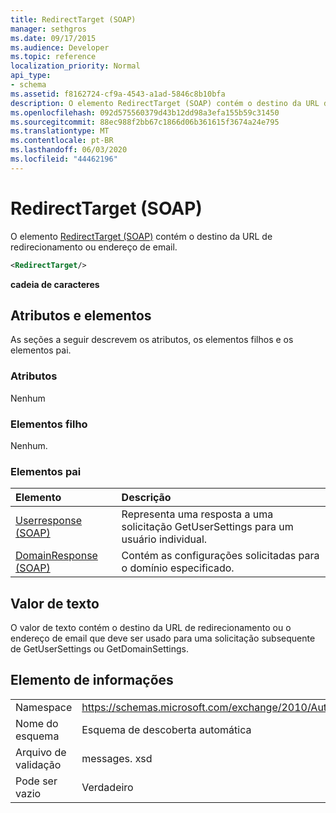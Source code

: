 ```yaml
---
title: RedirectTarget (SOAP)
manager: sethgros
ms.date: 09/17/2015
ms.audience: Developer
ms.topic: reference
localization_priority: Normal
api_type:
- schema
ms.assetid: f8162724-cf9a-4543-a1ad-5846c8b10bfa
description: O elemento RedirectTarget (SOAP) contém o destino da URL de redirecionamento ou endereço de email.
ms.openlocfilehash: 092d575560379d43b12dd98a3efa155b59c31450
ms.sourcegitcommit: 88ec988f2bb67c1866d06b361615f3674a24e795
ms.translationtype: MT
ms.contentlocale: pt-BR
ms.lasthandoff: 06/03/2020
ms.locfileid: "44462196"
---
```

# <a name="redirecttarget-soap"></a>RedirectTarget (SOAP)

O elemento [RedirectTarget (SOAP)](redirecttarget-soap.md) contém o destino da URL de redirecionamento ou endereço de email. 
  
```XML
<RedirectTarget/>
```

 **cadeia de caracteres**
## <a name="attributes-and-elements"></a>Atributos e elementos

As seções a seguir descrevem os atributos, os elementos filhos e os elementos pai.
  
### <a name="attributes"></a>Atributos

Nenhum
  
### <a name="child-elements"></a>Elementos filho

Nenhum.
  
### <a name="parent-elements"></a>Elementos pai

|**Elemento**|**Descrição**|
|:-----|:-----|
|[Userresponse (SOAP)](userresponse-soap.md) <br/> |Representa uma resposta a uma solicitação GetUserSettings para um usuário individual.  <br/> |
|[DomainResponse (SOAP)](domainresponse-soap.md) <br/> |Contém as configurações solicitadas para o domínio especificado.  <br/> |
   
## <a name="text-value"></a>Valor de texto

O valor de texto contém o destino da URL de redirecionamento ou o endereço de email que deve ser usado para uma solicitação subsequente de GetUserSettings ou GetDomainSettings.
  
## <a name="element-information"></a>Elemento de informações

|||
|:-----|:-----|
|Namespace  <br/> |https://schemas.microsoft.com/exchange/2010/Autodiscover  <br/> |
|Nome do esquema  <br/> |Esquema de descoberta automática  <br/> |
|Arquivo de validação  <br/> |messages. xsd  <br/> |
|Pode ser vazio  <br/> |Verdadeiro  <br/> |
   

